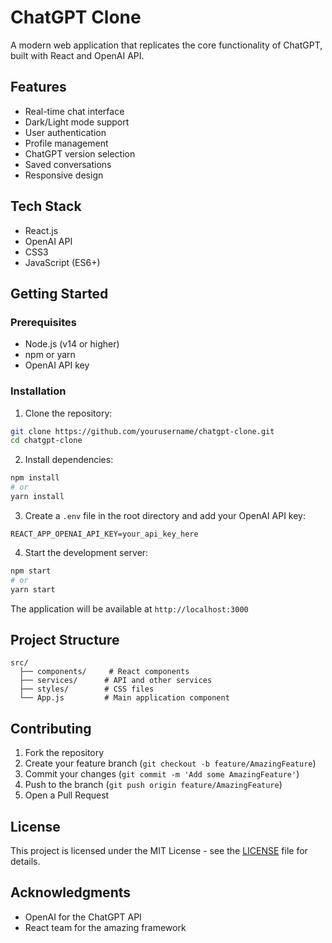 # ChatGPT Clone

A modern web application that replicates the core functionality of ChatGPT, built with React and OpenAI API.

## Features

- Real-time chat interface
- Dark/Light mode support
- User authentication
- Profile management
- ChatGPT version selection
- Saved conversations
- Responsive design

## Tech Stack

- React.js
- OpenAI API
- CSS3
- JavaScript (ES6+)

## Getting Started

### Prerequisites

- Node.js (v14 or higher)
- npm or yarn
- OpenAI API key

### Installation

1. Clone the repository:
```bash
git clone https://github.com/yourusername/chatgpt-clone.git
cd chatgpt-clone
```
2. Install dependencies:
```bash
npm install
# or
yarn install
```

3. Create a `.env` file in the root directory and add your OpenAI API key:
```
REACT_APP_OPENAI_API_KEY=your_api_key_here
```

4. Start the development server:
```bash
npm start
# or
yarn start
```

The application will be available at `http://localhost:3000`

## Project Structure

```
src/
  ├── components/     # React components
  ├── services/      # API and other services
  ├── styles/        # CSS files
  └── App.js         # Main application component
```

## Contributing

1. Fork the repository
2. Create your feature branch (`git checkout -b feature/AmazingFeature`)
3. Commit your changes (`git commit -m 'Add some AmazingFeature'`)
4. Push to the branch (`git push origin feature/AmazingFeature`)
5. Open a Pull Request

## License

This project is licensed under the MIT License - see the [LICENSE](LICENSE) file for details.

## Acknowledgments

- OpenAI for the ChatGPT API
- React team for the amazing framework

